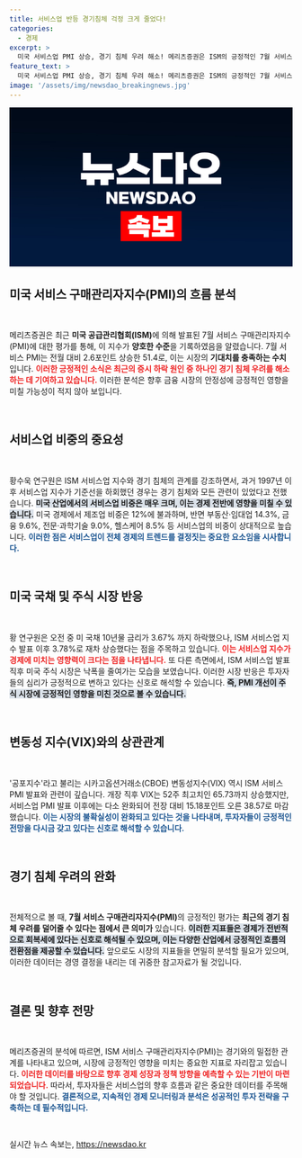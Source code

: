 ```yaml
---
title: 서비스업 반등 경기침체 걱정 크게 줄었다!
categories:
  - 경제
excerpt: >
  미국 서비스업 PMI 상승, 경기 침체 우려 해소! 메리츠증권은 ISM의 긍정적인 7월 서비스 구매관리자지수 발표를 통해 증시 하락의 이면을 분석하며 투자자들에게 희망 메시지를 전했습니다. 클릭해 자세한 내용을 확인하세요!
feature_text: >
  미국 서비스업 PMI 상승, 경기 침체 우려 해소! 메리츠증권은 ISM의 긍정적인 7월 서비스 구매관리자지수 발표를 통해 증시 하락의 이면을 분석하며 투자자들에게 희망 메시지를 전했습니다. 클릭해 자세한 내용을 확인하세요!
image: '/assets/img/newsdao_breakingnews.jpg'
---
```


<p><img src="/assets/img/newsdao_breakingnews.jpg" alt="cryptoinkorea 속보" /></p>

<h2 data-ke-size="size26">미국 서비스 구매관리자지수(PMI)의 흐름 분석</h2>

<p data-ke-size="size16">&nbsp;</p>

<p>메리츠증권은 최근 <strong>미국 공급관리협회(ISM)</strong>에 의해 발표된 7월 서비스 구매관리자지수(PMI)에 대한 평가를 통해, 이 지수가 <strong>양호한 수준</strong>을 기록하였음을 알렸습니다. 7월 서비스 PMI는 전월 대비 2.6포인트 상승한 51.4로, 이는 시장의 <strong>기대치를 충족하는 수치</strong>입니다. <b><span style="color: #ee2323;">이러한 긍정적인 소식은 최근의 증시 하락 원인 중 하나인 경기 침체 우려를 해소하는 데 기여하고 있습니다.</span></b> 이러한 분석은 향후 금융 시장의 안정성에 긍정적인 영향을 미칠 가능성이 적지 않아 보입니다. </p>

<p data-ke-size="size16">&nbsp;</p>

<h2 data-ke-size="size26">서비스업 비중의 중요성</h2>

<p data-ke-size="size16">&nbsp;</p>

<p>황수욱 연구원은 ISM 서비스업 지수와 경기 침체의 관계를 강조하면서, 과거 1997년 이후 서비스업 지수가 기준선을 하회했던 경우는 경기 침체와 모든 관련이 있었다고 전했습니다. <b><span style="background-color: #21538527;">미국 산업에서의 서비스업 비중은 매우 크며, 이는 경제 전반에 영향을 미칠 수 있습니다.</span></b> 미국 경제에서 제조업 비중은 12%에 불과하며, 반면 부동산·임대업 14.3%, 금융 9.6%, 전문·과학기술 9.0%, 헬스케어 8.5% 등 서비스업의 비중이 상대적으로 높습니다. <b><span style="color: #1a5490;">이러한 점은 서비스업이 전체 경제의 트렌드를 결정짓는 중요한 요소임을 시사합니다.</span></b></p>

<p data-ke-size="size16">&nbsp;</p>

<h2 data-ke-size="size26">미국 국채 및 주식 시장 반응</h2>

<p data-ke-size="size16">&nbsp;</p>

<p>황 연구원은 오전 중 미 국채 10년물 금리가 3.67% 까지 하락했으나, ISM 서비스업 지수 발표 이후 3.78%로 재차 상승했다는 점을 주목하고 있습니다. <b><span style="color: #ee2323;">이는 서비스업 지수가 경제에 미치는 영향력이 크다는 점을 나타냅니다.</span></b> 또 다른 측면에서, ISM 서비스업 발표 직후 미국 주식 시장은 낙폭을 줄여가는 모습을 보였습니다. 이러한 시장 반응은 투자자들의 심리가 긍정적으로 변하고 있다는 신호로 해석할 수 있습니다. <b><span style="background-color: #21538527;">즉, PMI 개선이 주식 시장에 긍정적인 영향을 미친 것으로 볼 수 있습니다.</span></b></p>

<p data-ke-size="size16">&nbsp;</p>

<h2 data-ke-size="size26">변동성 지수(VIX)와의 상관관계</h2>

<p data-ke-size="size16">&nbsp;</p>

<p>'공포지수'라고 불리는 시카고옵션거래소(CBOE) 변동성지수(VIX) 역시 ISM 서비스 PMI 발표와 관련이 깊습니다. 개장 직후 VIX는 52주 최고치인 65.73까지 상승했지만, 서비스업 PMI 발표 이후에는 다소 완화되어 전장 대비 15.18포인트 오른 38.57로 마감했습니다. <b><span style="color: #1a5490;">이는 시장의 불확실성이 완화되고 있다는 것을 나타내며, 투자자들이 긍정적인 전망을 다시금 갖고 있다는 신호로 해석할 수 있습니다.</span></b></p>

<p data-ke-size="size16">&nbsp;</p>

<h2 data-ke-size="size26">경기 침체 우려의 완화</h2>

<p data-ke-size="size16">&nbsp;</p>

<p>전체적으로 볼 때, <strong>7월 서비스 구매관리자지수(PMI)</strong>의 긍정적인 평가는 <strong>최근의 경기 침체 우려를 덜어줄 수 있다는 점에서 큰 의미가</strong> 있습니다. <b><span style="background-color: #21538527;">이러한 지표들은 경제가 전반적으로 회복세에 있다는 신호로 해석될 수 있으며, 이는 다양한 산업에서 긍정적인 흐름의 전환점을 제공할 수 있습니다.</span></b> 앞으로도 시장의 지표들을 면밀히 분석할 필요가 있으며, 이러한 데이터는 경영 결정을 내리는 데 귀중한 참고자료가 될 것입니다.</p>

<p data-ke-size="size16">&nbsp;</p>

<h2 data-ke-size="size26">결론 및 향후 전망</h2>

<p data-ke-size="size16">&nbsp;</p>

<p>메리츠증권의 분석에 따르면, ISM 서비스 구매관리자지수(PMI)는 경기와의 밀접한 관계를 나타내고 있으며, 시장에 긍정적인 영향을 미치는 중요한 지표로 자리잡고 있습니다. <b><span style="color: #ee2323;">이러한 데이터를 바탕으로 향후 경제 성장과 정책 방향을 예측할 수 있는 기반이 마련되었습니다.</span></b> 따라서, 투자자들은 서비스업의 향후 흐름과 같은 중요한 데이터를 주목해야 할 것입니다. <b><span style="color: #1a5490;">결론적으로, 지속적인 경제 모니터링과 분석은 성공적인 투자 전략을 구축하는 데 필수적입니다.</span></b></p>

<p data-ke-size="size16">&nbsp;</p>
실시간 뉴스 속보는, <a href="https://newsdao.kr" rel="dofollow">https://newsdao.kr</a>


